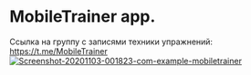 # MobileTrainer app. 
Ссылка на группу с записями техники упражнений: https://t.me/MobileTrainer
<a href="https://imgbb.com/"><img src="https://i.ibb.co/7G4kNkx/Screenshot-20201103-001823-com-example-mobiletrainer.jpg" alt="Screenshot-20201103-001823-com-example-mobiletrainer" border="0" /></a>
